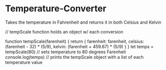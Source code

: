 # Temperature-Converter
Takes the temperature in Fahrenheit and returns it in both Celsius and Kelvin

// tempScale function holds an object w/ each conversion

 function tempScale(farenheit) {
    return {
        farenheit: farenheit,
        celsius: (farenheit - 32) * (5/9),
        kelvin: (farenheit + 459.67) * (5/9)
    }
}
let temps = tempScale(80) // sets temperature to 80 degrees Farenheit
console.log(temps) // prints the tempScale object with a list of each temperature value
